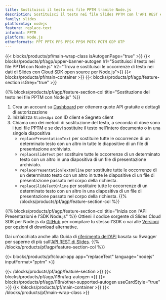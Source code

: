 ```yaml
---
title: Sostituisci il testo nei file PPTM tramite Node.js
description: Sostituisci il testo nei file Slides PPTM con l'API REST e l'SD open source Node.js
family: slides
platformtag: nodejs
feature: replace-text
informat: PPTM
platform: Node.js
otherformats: PPT PPTX PPS PPSX PPSM POTX POTM ODP OTP
---
```


{{< blocks/products/pf/main-wrap-class isAutogenPage="true" >}}
{{< blocks/products/pf/agp/upper-banner-autogen h1="Sostituisci il testo nei file PPTM con Node.js" h2="Trova e sostituisci le occorrenze di testo nei dati di Slides con Cloud SDK open source per Node.js">}}
{{< blocks/products/pf/main-container >}}
{{< blocks/products/pf/agp/feature-section isGrey="true" >}}

{{% blocks/products/pf/agp/feature-section-col title="Sostituzione del testo nei file PPTM con Node.js" %}}
1. Crea un account su <a href="https://dashboard.aspose.cloud/">Dashboard</a> per ottenere quote API gratuite e dettagli di autorizzazione
1. Inizializza ```SlidesApi``` con ID client e Segreto client
1. Chiama uno dei metodi di sostituzione del testo, a seconda di dove sono i tuoi file PPTM e se devi sostituire il testo nell'intero documento o in una singola diapositiva
    - ```replacePresentationText``` per sostituire tutte le occorrenze di un determinato testo con un altro in tutte le diapositive di un file di presentazione archiviato.
    - ```replaceSlideText``` per sostituire tutte le occorrenze di un determinato testo con un altro in una diapositiva di un file di presentazione archiviato.
    - ```replacePresentationTextOnline``` per sostituire tutte le occorrenze di un determinato testo con un altro in tutte le diapositive di un file di presentazione passato nel corpo della richiesta.
    - ```replaceSlideTextOnline``` per sostituire tutte le occorrenze di un determinato testo con un altro in una diapositiva di un file di presentazione passato nel corpo della richiesta.
{{% /blocks/products/pf/agp/feature-section-col %}}

{{% blocks/products/pf/agp/feature-section-col title="Inizia con l'API Presentazioni e l'SDK Node.js" %}}
Ottieni il codice sorgente di Slides Cloud SDK per Node.js da [GitHub](https://github.com/aspose-slides-cloud/aspose-slides-cloud-nodejs) per compilare tu stesso l'SDK o vai alle [Versioni](https://releases.aspose.cloud/) per opzioni di download alternative.

Dai un'occhiata anche alla Guida di [riferimento dell'API](https://apireference.aspose.cloud/slides/) basata su Swagger per saperne di più sull'[API REST di Slides](https://products.aspose.cloud/slides/curl/).
{{% /blocks/products/pf/agp/feature-section-col %}}

{{< blocks/products/pf/cloud-app app="replaceText" language="nodejs" inputFormat="pptm" >}}

{{< /blocks/products/pf/agp/feature-section >}}
{{< blocks/products/pf/agp/i18n/faq-autogen >}}
{{< blocks/products/pf/agp/i18n/other-supported-autogen useCardStyle="true" >}}
{{< /blocks/products/pf/main-container >}}
{{< /blocks/products/pf/main-wrap-class >}}